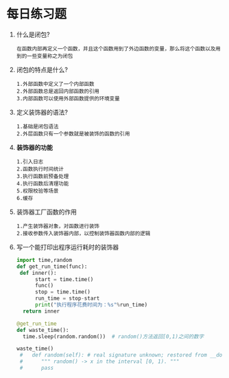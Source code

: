 # 每日练习题

1. 什么是闭包?

   ```
   在函数内部再定义一个函数，并且这个函数用到了外边函数的变量，那么将这个函数以及用到的一些变量称之为闭包
   ```

2. 闭包的特点是什么?

   ```
   1.外部函数中定义了一个内部函数
   2.外部函数总是返回内部函数的引用
   3.内部函数可以使用外部函数提供的环境变量
   ```

3. 定义装饰器的语法?

   ```
   1.基础是闭包语法
   2.外层函数只有一个参数就是被装饰的函数的引用
   ```

4. **装饰器的功能** 

   ```
   1.引入日志
   2.函数执行时间统计
   3.执行函数前预备处理
   4.执行函数后清理功能
   5.权限校验等场景
   6.缓存
   ```

5. 装饰器工厂函数的作用

   ```
   1.产生装饰器对象，对函数进行装饰
   2.接收参数传入装饰器内部，以控制装饰器函数内部的逻辑
   ```

6. 写一个能打印出程序运行耗时的装饰器

   ```python
   import time,random
   def get_run_time(func):
   	def inner():
         start = time.time()
         func()
         stop = time.time()
         run_time = stop-start
         print("执行程序花费时间为：%s"%run_time)
     return inner

   @get_run_time
   def waste_time():
     time.sleep(random.random())  # random()方法返回[0,1)之间的数字

   waste_time()  
    #   def random(self): # real signature unknown; restored from __doc__
    #      """ random() -> x in the interval [0, 1). """
    #      pass
   ```

   ​

